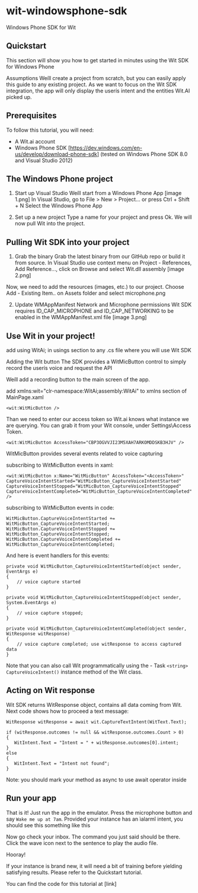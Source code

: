 wit-windowsphone-sdk
====================

Windows Phone SDK for Wit


## Quickstart

This section will show you how to get started in minutes using the Wit SDK for Windows Phone

Assumptions
Weíll create a project from scratch, but you can easily apply this guide to any existing project.
As we want to focus on the Wit SDK integration, the app will only display the userís intent and the entities Wit.AI picked up.

## Prerequisites
To follow this tutorial, you will need:

- A Wit.ai account
- Windows Phone SDK [https://dev.windows.com/en-us/develop/download-phone-sdk] (tested on Windows Phone SDK 8.0 and Visual Studio 2012)

## The Windows Phone project

1. Start up Visual Studio
Weíll start from a Windows Phone App [image 1.png]
In Visual Studio, go to File > New > Project... or press Ctrl + Shift + N
Select the Windows Phone App

2. Set up a new project
Type a name for your project and press Ok.
We will now pull Wit into the project.

## Pulling Wit SDK into your project

1. Grab the binary
Grab the latest binary from our GitHub repo or build it from source.
In Visual Studio use context menu on Project - References, Add Reference..., click on Browse and select Wit.dll assembly [image 2.png] 

Now, we need to add the resources (images, etc.) to our project.
Choose  Add - Existing Item.. on Assets folder and select microphone.png

2. Update WMAppManifest
Network and Microphone permissions
Wit SDK requires ID_CAP_MICROPHONE and ID_CAP_NETWORKING to be enabled in the WMAppManifest.xml file [image 3.png]

## Use Wit in your project!
add using WitAi; in usings section to any .cs file where you will use Wit SDK

Adding the Wit button
The SDK provides a WitMicButton control to simply record the userís voice and request the API

Weíll add a recording button to the main screen of the app.

add xmlns:wit="clr-namespace:WitAi;assembly:WitAi" to xmlns section of MainPage.xaml

```
<wit:WitMicButton />
```

Than we need to enter our access token so Wit.ai knows what instance we are querying.
You can grab it from your Wit console, under Settings\Access Token.

```
<wit:WitMicButton AccessToken="CBP3OGVVJI23M5XAH7ARKOMDDSKB3HJV" />
```

WitMicButton provides several events related to voice capturing

subscribing to WitMicButton events in xaml:
```
<wit:WitMicButton x:Name="WitMicButton" AccessToken="<AccessToken>" CaptureVoiceIntentStarted="WitMicButton_CaptureVoiceIntentStarted" CaptureVoiceIntentStopped="WitMicButton_CaptureVoiceIntentStopped" CaptureVoiceIntentCompleted="WitMicButton_CaptureVoiceIntentCompleted" />
```
subscribing to WitMicButton events in code:
```
WitMicButton.CaptureVoiceIntentStarted += WitMicButton_CaptureVoiceIntentStarted;
WitMicButton.CaptureVoiceIntentStopped += WitMicButton_CaptureVoiceIntentStopped;
WitMicButton.CaptureVoiceIntentCompleted += WitMicButton_CaptureVoiceIntentCompleted;
```
And here is event handlers for this events:

```
private void WitMicButton_CaptureVoiceIntentStarted(object sender, EventArgs e)
{
    // voice capture started
}

private void WitMicButton_CaptureVoiceIntentStopped(object sender, System.EventArgs e)
{
    // voice capture stopped;
}

private void WitMicButton_CaptureVoiceIntentCompleted(object sender, WitResponse witResponse)
{
    // voice capture completed; use witResponse to access captured data
}
```

Note that you can also call Wit programmatically using the - Task ```<string> CaptureVoiceIntent()``` instance method of the Wit class.

## Acting on Wit response

Wit SDK returns WitResponse object, contains all data coming from Wit. Next code shows how to proceed a text message:
```
WitResponse witResponse = await wit.CaptureTextIntent(WitText.Text);

if (witResponse.outcomes != null && witResponse.outcomes.Count > 0)
{
   WitIntent.Text = "Intent = " + witResponse.outcomes[0].intent;
}
else
{
   WitIntent.Text = "Intent not found";
}
```
Note: you should mark your method as async to use await operator inside

## Run your app
That is it! Just run the app in the emulator.
Press the microphone button and say `Wake me up at 7am`.
Provided your instance has an ìalarmî intent, you should see this something like this

Now go check your inbox.
The command you just said should be there. Click the wave icon next to the sentence to play the audio file.

Hooray!

If your instance is brand new, it will need a bit of training before yielding satisfying results.
Please refer to the Quickstart tutorial.

You can find the code for this tutorial at [link]